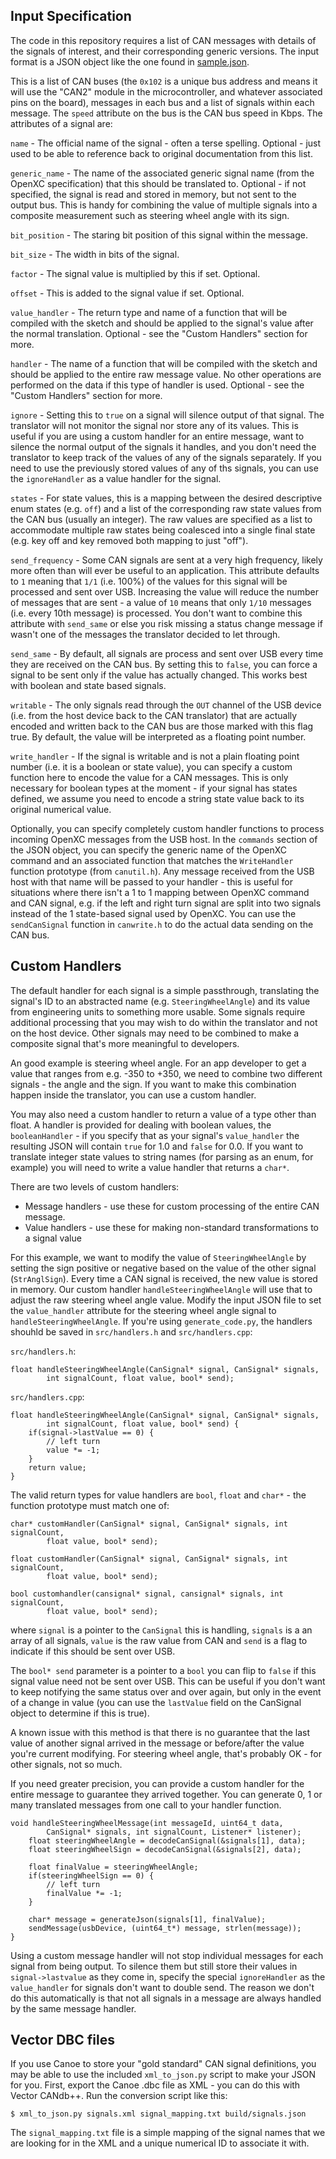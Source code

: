 ## Input Specification

The code in this repository requires a list of CAN messages with details of the
signals of interest, and their corresponding generic versions. The input format
is a JSON object like the one found in [sample.json][].

This is a list of CAN buses (the `0x102` is a unique bus address and means it
will use the "CAN2" module in the microcontroller, and whatever associated pins
on the board), messages in each bus and a list of signals within each message.
The `speed` attribute on the bus is the CAN bus speed in Kbps. The attributes of
a signal are:

`name` - The official name of the signal - often a terse spelling.
    Optional - just used to be able to reference back to original documentation
    from this list.

`generic_name` - The name of the associated generic signal name (from the OpenXC
    specification) that this should be translated to. Optional - if not
    specified, the signal is read and stored in memory, but not sent to the
    output bus. This is handy for combining the value of multiple signals into a
    composite measurement such as steering wheel angle with its sign.

`bit_position` - The staring bit position of this signal within the message.

`bit_size` - The width in bits of the signal.

`factor` - The signal value is multiplied by this if set. Optional.

`offset` - This is added to the signal value if set. Optional.

`value_handler` - The return type and name of a function that will be compiled
    with the sketch and should be applied to the signal's value after the normal
    translation. Optional - see the "Custom Handlers" section for more.

`handler` - The name of a function that will be compiled with the sketch
    and should be applied to the entire raw message value. No other operations
    are performed on the data if this type of handler is used. Optional - see
    the "Custom Handlers" section for more.

`ignore` - Setting this to `true` on a signal will silence output of that
    signal. The translator will not monitor the signal nor store any of its
    values. This is useful if you are using a custom handler for an entire
    message, want to silence the normal output of the signals it handles, and
    you don't need the translator to keep track of the values of any of the
    signals separately. If you need to use the previously stored values of any
    of ths signals, you can use the `ignoreHandler` as a value handler for the
    signal.

`states` - For state values, this is a mapping between the desired descriptive
    enum states (e.g. `off`) and a list of the corresponding raw state values
    from the CAN bus (usually an integer). The raw values are specified as a
    list to accommodate multiple raw states being coalesced into a single final
    state (e.g. key off and key removed both mapping to just "off").

`send_frequency` - Some CAN signals are sent at a very high frequency, likely
    more often than will ever be useful to an application. This attribute
    defaults to `1` meaning that `1/1` (i.e. 100%) of the values for this signal
    will be processed and sent over USB. Increasing the value will reduce the
    number of messages that are sent - a value of `10` means that only `1/10`
    messages (i.e. every 10th message) is processed. You don't want to combine
    this attribute with `send_same` or else you risk missing a status change
    message if wasn't one of the messages the translator decided to let through.

`send_same` - By default, all signals are process and sent over USB every time
    they are received on the CAN bus. By setting this to `false`, you can force
    a signal to be sent only if the value has actually changed. This works best
    with boolean and state based signals.

`writable` - The only signals read through the `OUT` channel of the USB device
    (i.e. from the host device back to the CAN translator) that are actually
    encoded and written back to the CAN bus are those marked with this flag
    true. By default, the value will be interpreted as a floating point number.

`write_handler` - If the signal is writable and is not a plain floating point
    number (i.e. it is a boolean or state value), you can specify a custom
    function here to encode the value for a CAN messages. This is only necessary
    for boolean types at the moment - if your signal has states defined, we
    assume you need to encode a string state value back to its original
    numerical value.

Optionally, you can specify completely custom handler functions to process
incoming OpenXC messages from the USB host. In the `commands` section of the
JSON object, you can specify the generic name of the OpenXC command and an
associated function that matches the `WriteHandler` function prototype (from
`canutil.h`). Any message received from the USB host with that name will be
passed to your handler - this is useful for situations where there isn't a 1 to
1 mapping between OpenXC command and CAN signal, e.g. if the left and right turn
signal are split into two signals instead of the 1 state-based signal used by
OpenXC. You can use the `sendCanSignal` function in `canwrite.h` to do the
actual data sending on the CAN bus.

## Custom Handlers

The default handler for each signal is a simple passthrough, translating the
signal's ID to an abstracted name (e.g. `SteeringWheelAngle`) and its value from
engineering units to something more usable. Some signals require additional
processing that you may wish to do within the translator and not on the host
device. Other signals may need to be combined to make a composite signal that's
more meaningful to developers.

An good example is steering wheel angle. For an app developer to get a value
that ranges from e.g. -350 to +350, we need to combine two different signals -
the angle and the sign. If you want to make this combination happen inside the
translator, you can use a custom handler.

You may also need a custom handler to return a value of a type other than float.
A handler is provided for dealing with boolean values, the `booleanHandler` - if
you specify that as your signal's `value_handler` the resulting JSON will
contain `true` for 1.0 and `false` for 0.0. If you want to translate integer
state values to string names (for parsing as an enum, for example) you will need
to write a value handler that returns a `char*`.

There are two levels of custom handlers:

* Message handlers - use these for custom processing of the entire CAN message.
* Value handlers - use these for making non-standard transformations to a signal
  value

For this example, we want to modify the value of `SteeringWheelAngle` by setting
the sign positive or negative based on the value of the other signal
(`StrAnglSign`). Every time a CAN signal is received, the new value is stored in
memory. Our custom handler `handleSteeringWheelAngle` will use that to adjust
the raw steering wheel angle value. Modify the input JSON file to set the
`value_handler` attribute for the steering wheel angle signal to
`handleSteeringWheelAngle`. If you're using `generate_code.py`, the
handlers shouhld be saved in `src/handlers.h` and `src/handlers.cpp`:

`src/handlers.h`:

    float handleSteeringWheelAngle(CanSignal* signal, CanSignal* signals,
            int signalCount, float value, bool* send);


`src/handlers.cpp`:

    float handleSteeringWheelAngle(CanSignal* signal, CanSignal* signals,
            int signalCount, float value, bool* send) {
        if(signal->lastValue == 0) {
            // left turn
            value *= -1;
        }
        return value;
    }

The valid return types for value handlers are `bool`, `float` and `char*` - the
function prototype must match one of:

    char* customHandler(CanSignal* signal, CanSignal* signals, int signalCount,
            float value, bool* send);

    float customHandler(CanSignal* signal, CanSignal* signals, int signalCount,
            float value, bool* send);

    bool customhandler(cansignal* signal, cansignal* signals, int signalCount,
            float value, bool* send);

where `signal` is a pointer to the `CanSignal` this is handling, `signals` is a
an array of all signals, `value` is the raw value from CAN and `send` is a flag
to indicate if this should be sent over USB.

The `bool* send` parameter is a pointer to a `bool` you can flip to `false` if
this signal value need not be sent over USB. This can be useful if you don't
want to keep notifying the same status over and over again, but only in the
event of a change in value (you can use the `lastValue` field on the CanSignal
object to determine if this is true).

A known issue with this method is that there is no guarantee that the last value
of another signal arrived in the message or before/after the value you're
current modifying. For steering wheel angle, that's probably OK - for other
signals, not so much.

If you need greater precision, you can provide a custom handler for the entire
message to guarantee they arrived together. You can generate 0, 1 or many
translated messages from one call to your handler function.

    void handleSteeringWheelMessage(int messageId, uint64_t data,
            CanSignal* signals, int signalCount, Listener* listener);
        float steeringWheelAngle = decodeCanSignal(&signals[1], data);
        float steeringWheelSign = decodeCanSignal(&signals[2], data);

        float finalValue = steeringWheelAngle;
        if(steeringWheelSign == 0) {
            // left turn
            finalValue *= -1;
        }

        char* message = generateJson(signals[1], finalValue);
        sendMessage(usbDevice, (uint64_t*) message, strlen(message));
    }

Using a custom message handler will not stop individual messages for each signal
from being output. To silence them but still store their values in
`signal->lastvalue` as they come in, specify the special `ignoreHandler` as the
`value_handler` for signals don't want to double send. The reason we don't do
this automatically is that not all signals in a message are always handled by
the same message handler.

## Vector DBC files

If you use Canoe to store your "gold standard" CAN signal definitions, you may
be able to use the included `xml_to_json.py` script to make your JSON for you.
First, export the Canoe .dbc file as XML - you can do this with Vector CANdb++.
Run the conversion script like this:

    $ xml_to_json.py signals.xml signal_mapping.txt build/signals.json

The `signal_mapping.txt` file is a simple mapping of the signal names that we
are looking for in the XML and a unique numerical ID to associate it
with.

[sample.json]: https://github.com/openxc/cantranslator/blob/master/src/signals.json.example
